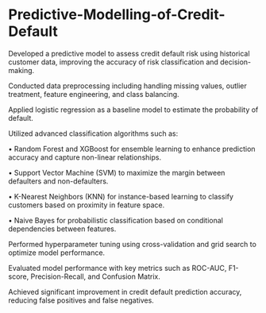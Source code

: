 # Predictive-Modelling-of-Credit-Default
Developed a predictive model to assess credit default risk using historical customer data, improving the accuracy of risk classification and decision-making.

Conducted data preprocessing including handling missing values, outlier treatment, feature engineering, and class balancing.

Applied logistic regression as a baseline model to estimate the probability of default.

Utilized advanced classification algorithms such as:

  • Random Forest and XGBoost for ensemble learning to enhance prediction accuracy and capture non-linear relationships.
  
  • Support Vector Machine (SVM) to maximize the margin between defaulters and non-defaulters.
  
  • K-Nearest Neighbors (KNN) for instance-based learning to classify customers based on proximity in feature space.
  
  • Naive Bayes for probabilistic classification based on conditional dependencies between features.
  
Performed hyperparameter tuning using cross-validation and grid search to optimize model performance.

Evaluated model performance with key metrics such as ROC-AUC, F1-score, Precision-Recall, and Confusion Matrix.

Achieved significant improvement in credit default prediction accuracy, reducing false positives and false negatives.

